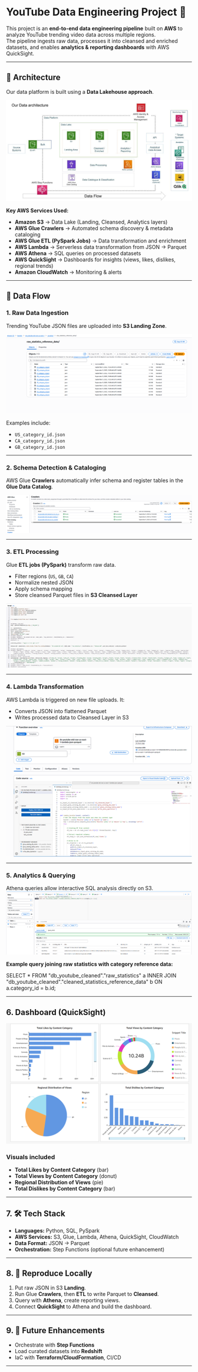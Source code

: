 # YouTube Data Engineering Project 🚀

This project is an **end-to-end data engineering pipeline** built on **AWS** to analyze YouTube trending video data across multiple regions.  
The pipeline ingests raw data, processes it into cleansed and enriched datasets, and enables **analytics & reporting dashboards** with AWS QuickSight.  

---

## 📌 Architecture

Our data platform is built using a **Data Lakehouse approach**.

![Data Architecture](./Data%20Architecture.png)

**Key AWS Services Used:**
- **Amazon S3** → Data Lake (Landing, Cleansed, Analytics layers)  
- **AWS Glue Crawlers** → Automated schema discovery & metadata cataloging  
- **AWS Glue ETL (PySpark Jobs)** → Data transformation and enrichment  
- **AWS Lambda** → Serverless data transformation from JSON → Parquet  
- **AWS Athena** → SQL queries on processed datasets  
- **AWS QuickSight** → Dashboards for insights (views, likes, dislikes, regional trends)  
- **Amazon CloudWatch** → Monitoring & alerts  

---

## 📂 Data Flow

### 1. Raw Data Ingestion
Trending YouTube JSON files are uploaded into **S3 Landing Zone**.

![S3 JSON Files](./s3_jason.png)

Examples include:
- `US_category_id.json`  
- `CA_category_id.json`  
- `GB_category_id.json`  

---

### 2. Schema Detection & Cataloging
AWS Glue **Crawlers** automatically infer schema and register tables in the **Glue Data Catalog**.

![Glue Crawlers](./Crawlers.png)

---

### 3. ETL Processing
Glue **ETL jobs (PySpark)** transform raw data.
- Filter regions (`US`, `GB`, `CA`)  
- Normalize nested JSON  
- Apply schema mapping  
- Store cleansed Parquet files in **S3 Cleansed Layer**  

![Glue ETL Job](./Pyspark_Glue_Etl_Job.png)

---

### 4. Lambda Transformation
AWS Lambda is triggered on new file uploads. It:
- Converts JSON into flattened Parquet  
- Writes processed data to Cleansed Layer in S3  

![Lambda Function](./Lambda_function.png)

---

### 5. Analytics & Querying
Athena queries allow interactive SQL analysis directly on S3.
![Amazon Athena](./Athena.png)

**Example query joining raw statistics with category reference data:**

SELECT * 
FROM "db_youtube_cleaned"."raw_statistics" a
INNER JOIN "db_youtube_cleaned"."cleaned_statistics_reference_data" b 
  ON a.category_id = b.id;

---
## 6. Dashboard (QuickSight)

![QuickSight Dashboard](./Quicksight_Dashboard.png)

### Visuals included
- **Total Likes by Content Category** (bar)  
- **Total Views by Content Category** (donut)  
- **Regional Distribution of Views** (pie)  
- **Total Dislikes by Content Category** (bar)  



---

## 7. 🛠️ Tech Stack
- **Languages:** Python, SQL, PySpark  
- **AWS Services:** S3, Glue, Lambda, Athena, QuickSight, CloudWatch  
- **Data Format:** JSON → Parquet  
- **Orchestration:** Step Functions (optional future enhancement)  

---

## 8. 🚀 Reproduce Locally
1. Put raw JSON in S3 **Landing**.  
2. Run Glue **Crawlers**, then **ETL** to write Parquet to **Cleansed**.  
3. Query with **Athena**, create reporting views.  
4. Connect **QuickSight** to Athena and build the dashboard.  

---

## 9. 🧭 Future Enhancements
- Orchestrate with **Step Functions**  
- Load curated datasets into **Redshift**  
- IaC with **Terraform/CloudFormation**, CI/CD  

---

